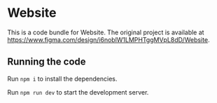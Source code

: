 
  # Website

  This is a code bundle for Website. The original project is available at https://www.figma.com/design/i6noblW1LMPHTggMVpL8dD/Website.

  ## Running the code

  Run `npm i` to install the dependencies.

  Run `npm run dev` to start the development server.
  